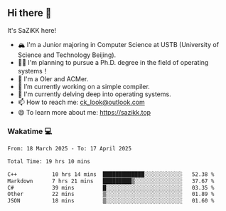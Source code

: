 ## Hi there 👋

It's SaZiKK here!

- 🏔️ I'm a Junior majoring in Computer Science  at USTB (University of Science and Technology Beijing).
- 🧑‍🎓 I'm planning to pursue a Ph.D. degree in the field of operating systems！
- 🚀 I'm a OIer and ACMer.
- 🔭 I’m currently working on a simple compiler.
- 🌱 I'm currently delving deep into operating systems.
- 📫 How to reach me: ck_look@outlook.com
- 😄 To learn more about me: https://sazikk.top

  
<!--
**SaZiKK/SaZiKK** is a ✨ _special_ ✨ repository because its `README.md` (this file) appears on your GitHub profile.

Here are some ideas to get you started:

- 🔭 I’m currently working on ...
- 🌱 I’m currently learning ...
- 👯 I’m looking to collaborate on ...
- 🤔 I’m looking for help with ...
- 💬 Ask me about ...
- 📫 How to reach me: ...
- 😄 Pronouns: ...
- ⚡ Fun fact: ...
-->

### Wakatime 💻

<!--START_SECTION:waka-->

```txt
From: 18 March 2025 - To: 17 April 2025

Total Time: 19 hrs 10 mins

C++           10 hrs 14 mins  █████████████░░░░░░░░░░░░   52.38 %
Markdown      7 hrs 21 mins   █████████▒░░░░░░░░░░░░░░░   37.67 %
C#            39 mins         █░░░░░░░░░░░░░░░░░░░░░░░░   03.35 %
Other         22 mins         ▒░░░░░░░░░░░░░░░░░░░░░░░░   01.89 %
JSON          18 mins         ▒░░░░░░░░░░░░░░░░░░░░░░░░   01.60 %
```

<!--END_SECTION:waka-->
